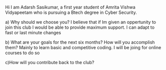 Hi I am Adarsh Sasikumar, a first year student of Amrita Vishwa Vidyapeetam who is pursuing a Btech degree in Cyber Security.

a) Why should we choose you?
I believe that if Im given an oppertunity to join this club I would be able to provide maximum support. I can adapt to fast or last minute changes

b) What are your goals for the next six months? How will you accomplish them?
Mainly to learn basic and competitive coding. I will be joing for online courses to do so

c)How will you contribute back to the club?
